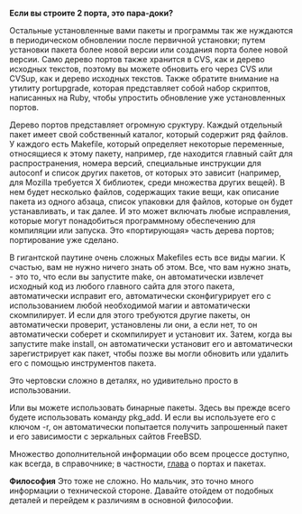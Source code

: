 **Если вы строите 2 порта, это пара-доки?**

Остальные установленные вами пакеты и программы так же нуждаются в периодическом обновлении после первичной установки; путем установки пакета более новой версии или создания порта более новой версии. Само дерево портов также хранится в CVS, как и дерево исходных текстов, поэтому вы можете обновить его через CVS или CVSup, как и дерево исходных текстов. Также обратите внимание на утилиту portupgrade, которая представляет собой набор скриптов, написанных на Ruby, чтобы упростить обновление уже установленных портов.

Дерево портов представляет огромную сруктуру. Каждый отдельный пакет имеет свой собственный каталог, который содержит ряд файлов. У каждого есть Makefile, который определяет некоторые переменные, относящиеся к этому пакету, например, где находится главный сайт для распространения, номера версий, специальные инструкции для autoconf и список других пакетов, от которых это зависит (например, для Mozilla требуется X библиотек, среди множества других вещей). В нем будет несколько файлов, содержащих такие вещи, как описание пакета из одного абзаца, список упаковки для файлов, которые он будет устанавливать, и так далее. И это может включать любые исправления, которые могут понадобиться программному обеспечению для компиляции или запуска. Это «портирующая» часть дерева портов; портирование уже сделано.

В гигантской паутине очень сложных Makefiles есть все виды магии. К счастью, вам не нужно ничего знать об этом. Все, что вам нужно знать, - это то, что если вы запустите make, он автоматически извлечет исходный код из любого главного сайта для этого пакета, автоматически исправит его, автоматически сконфигурирует его с использованием любой необходимой магии и автоматически скомпилирует. И если для этого требуются другие пакеты, он автоматически проверит, установлены ли они, а если нет, то он автоматически соберет и скомпилирует и установит их. Затем, когда вы запустите make install, он автоматически установит его и автоматически зарегистрирует как пакет, чтобы позже вы могли обновить или удалить его с помощью инструментов пакета.

Это чертовски сложно в деталях, но удивительно просто в использовании.

Или вы можете использовать бинарные пакеты. Здесь вы прежде всего будете использовать команду pkg_add. И если вы используете его с ключом -r, он автоматически попытается получить запрошенный пакет и его зависимости с зеркальных сайтов FreeBSD.

Множество дополнительной информации обо всем процессе доступно, как всегда, в справочнике; в частности, [глава](https://www.freebsd.org/doc/ru/books/handbook/ports.html) о портах и пакетах.

**Философия**
Это тоже не сложно. Но мальчик, это точно много информации о технической стороне. Давайте отойдем от подобных деталей и перейдем к различиям в основной философии.
